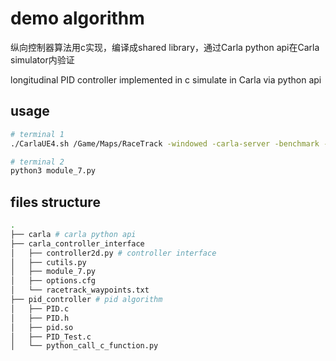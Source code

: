 # demo algorithm

纵向控制器算法用c实现，编译成shared library，通过Carla python api在Carla simulator内验证

longitudinal PID controller implemented in c
simulate in Carla via python api

## usage

```bash
# terminal 1
./CarlaUE4.sh /Game/Maps/RaceTrack -windowed -carla-server -benchmark -fps=30

# terminal 2
python3 module_7.py
```

## files structure

```bash
.
├── carla # carla python api
├── carla_controller_interface
│   ├── controller2d.py # controller interface
│   ├── cutils.py
│   ├── module_7.py
│   ├── options.cfg
│   └── racetrack_waypoints.txt
├── pid_controller # pid algorithm
│   ├── PID.c
│   ├── PID.h
│   ├── pid.so
│   ├── PID_Test.c
│   └── python_call_c_function.py
```
